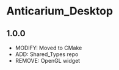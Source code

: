 # Anticarium_Desktop

## 1.0.0
- MODIFY: Moved to CMake
- ADD: Shared_Types repo
- REMOVE: OpenGL widget
